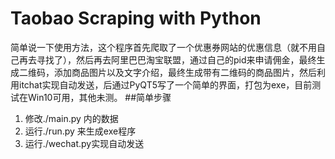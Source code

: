 # Taobao Scraping with Python
简单说一下使用方法，这个程序首先爬取了一个优惠券网站的优惠信息（就不用自己再去寻找了），然后再去阿里巴巴淘宝联盟，通过自己的pid来申请佣金，最终生成二维码，添加商品图片以及文字介绍，最终生成带有二维码的商品图片，然后利用itchat实现自动发送，后通过PyQT5写了一个简单的界面，打包为exe，目前测试在Win10可用，其他未测。
##简单步骤
1. 修改./main.py 内的数据
2. 运行./run.py 来生成exe程序
3. 运行./wechat.py实现自动发送